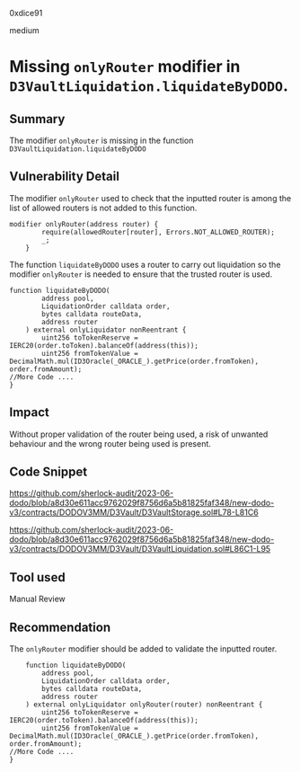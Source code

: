 0xdice91

medium

# Missing `onlyRouter` modifier in `D3VaultLiquidation.liquidateByDODO`.

## Summary
The modifier `onlyRouter` is missing in the function `D3VaultLiquidation.liquidateByDODO`
## Vulnerability Detail
The modifier `onlyRouter` used to check that the inputted router is among the list of allowed routers is not added to this function.
```solidity
modifier onlyRouter(address router) {
        require(allowedRouter[router], Errors.NOT_ALLOWED_ROUTER);
        _;
    }
```
The function `liquidateByDODO` uses a router to carry out liquidation so the modifier `onlyRouter` is needed to ensure that the trusted router is used.
```solidity
function liquidateByDODO(
        address pool,
        LiquidationOrder calldata order,
        bytes calldata routeData,
        address router
    ) external onlyLiquidator nonReentrant {
        uint256 toTokenReserve = IERC20(order.toToken).balanceOf(address(this));
        uint256 fromTokenValue = DecimalMath.mul(ID3Oracle(_ORACLE_).getPrice(order.fromToken), order.fromAmount);
//More Code ....
}
```
## Impact
Without proper validation of the router being used, a risk of unwanted behaviour and the wrong router being used is present.
## Code Snippet
https://github.com/sherlock-audit/2023-06-dodo/blob/a8d30e611acc9762029f8756d6a5b81825faf348/new-dodo-v3/contracts/DODOV3MM/D3Vault/D3VaultStorage.sol#L78-L81C6

https://github.com/sherlock-audit/2023-06-dodo/blob/a8d30e611acc9762029f8756d6a5b81825faf348/new-dodo-v3/contracts/DODOV3MM/D3Vault/D3VaultLiquidation.sol#L86C1-L95

## Tool used
Manual Review

## Recommendation
The `onlyRouter` modifier should be added to validate the inputted router.
```solidity
    function liquidateByDODO(
        address pool,
        LiquidationOrder calldata order,
        bytes calldata routeData,
        address router
    ) external onlyLiquidator onlyRouter(router) nonReentrant {
        uint256 toTokenReserve = IERC20(order.toToken).balanceOf(address(this));
        uint256 fromTokenValue = DecimalMath.mul(ID3Oracle(_ORACLE_).getPrice(order.fromToken), order.fromAmount);
//More Code ....
}
```
